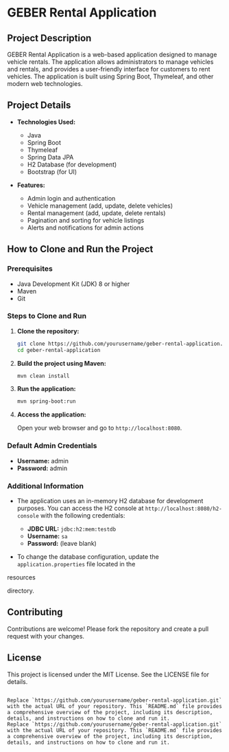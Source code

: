 # GEBER Rental Application

## Project Description

GEBER Rental Application is a web-based application designed to manage vehicle rentals. The application allows administrators to manage vehicles and rentals, and provides a user-friendly interface for customers to rent vehicles. The application is built using Spring Boot, Thymeleaf, and other modern web technologies.

## Project Details

- **Technologies Used:**
  - Java
  - Spring Boot
  - Thymeleaf
  - Spring Data JPA
  - H2 Database (for development)
  - Bootstrap (for UI)

- **Features:**
  - Admin login and authentication
  - Vehicle management (add, update, delete vehicles)
  - Rental management (add, update, delete rentals)
  - Pagination and sorting for vehicle listings
  - Alerts and notifications for admin actions

## How to Clone and Run the Project

### Prerequisites

- Java Development Kit (JDK) 8 or higher
- Maven
- Git

### Steps to Clone and Run

1. **Clone the repository:**

   ```bash
   git clone https://github.com/yourusername/geber-rental-application.git
   cd geber-rental-application
   ```

2. **Build the project using Maven:**

   ```bash
   mvn clean install
   ```

3. **Run the application:**

   ```bash
   mvn spring-boot:run
   ```

4. **Access the application:**

   Open your web browser and go to `http://localhost:8080`.

### Default Admin Credentials

- **Username:** admin
- **Password:** admin

### Additional Information

- The application uses an in-memory H2 database for development purposes. You can access the H2 console at `http://localhost:8080/h2-console` with the following credentials:
  - **JDBC URL:** `jdbc:h2:mem:testdb`
  - **Username:** `sa`
  - **Password:** (leave blank)

- To change the database configuration, update the `application.properties` file located in the 

resources

 directory.

## Contributing

Contributions are welcome! Please fork the repository and create a pull request with your changes.

## License

This project is licensed under the MIT License. See the LICENSE file for details.
```

Replace `https://github.com/yourusername/geber-rental-application.git` with the actual URL of your repository. This `README.md` file provides a comprehensive overview of the project, including its description, details, and instructions on how to clone and run it.
Replace `https://github.com/yourusername/geber-rental-application.git` with the actual URL of your repository. This `README.md` file provides a comprehensive overview of the project, including its description, details, and instructions on how to clone and run it.
